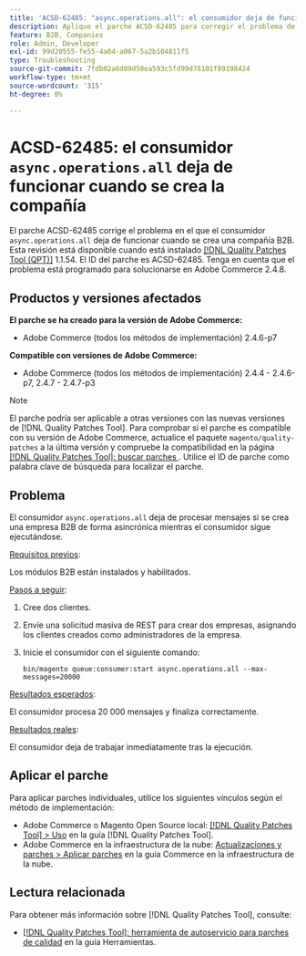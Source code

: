 ```yaml
---
title: 'ACSD-62485: "async.operations.all": el consumidor deja de funcionar cuando se crea la compañía'
description: Aplique el parche ACSD-62485 para corregir el problema de Adobe Commerce en el que el consumidor async.operations.all deja de funcionar cuando se crea una compañía B2B.
feature: B2B, Companies
role: Admin, Developer
exl-id: 99d20555-fe55-4a04-a067-5a2b104811f5
type: Troubleshooting
source-git-commit: 7fdb02a6d89d50ea593c5fd99d78101f89198424
workflow-type: tm+mt
source-wordcount: '315'
ht-degree: 0%

---
```


# ACSD-62485: el consumidor `async.operations.all` deja de funcionar cuando se crea la compañía

El parche ACSD-62485 corrige el problema en el que el consumidor `async.operations.all` deja de funcionar cuando se crea una compañía B2B. Esta revisión está disponible cuando está instalado [[!DNL Quality Patches Tool (QPT)]](/help/tools/quality-patches-tool/quality-patches-tool-to-self-serve-quality-patches.md) 1.1.54. El ID del parche es ACSD-62485. Tenga en cuenta que el problema está programado para solucionarse en Adobe Commerce 2.4.8.

## Productos y versiones afectados

**El parche se ha creado para la versión de Adobe Commerce:**

* Adobe Commerce (todos los métodos de implementación) 2.4.6-p7

**Compatible con versiones de Adobe Commerce:**

* Adobe Commerce (todos los métodos de implementación) 2.4.4 - 2.4.6-p7, 2.4.7 - 2.4.7-p3

>[!NOTE]
>
>El parche podría ser aplicable a otras versiones con las nuevas versiones de [!DNL Quality Patches Tool]. Para comprobar si el parche es compatible con su versión de Adobe Commerce, actualice el paquete `magento/quality-patches` a la última versión y compruebe la compatibilidad en la página [[!DNL Quality Patches Tool]: buscar parches ](https://experienceleague.adobe.com/tools/commerce-quality-patches/index.html?lang=es). Utilice el ID de parche como palabra clave de búsqueda para localizar el parche.

## Problema

El consumidor `async.operations.all` deja de procesar mensajes si se crea una empresa B2B de forma asincrónica mientras el consumidor sigue ejecutándose.

<u>Requisitos previos</u>:

Los módulos B2B están instalados y habilitados.

<u>Pasos a seguir</u>:

1. Cree dos clientes.
1. Envíe una solicitud masiva de REST para crear dos empresas, asignando los clientes creados como administradores de la empresa.
1. Inicie el consumidor con el siguiente comando:

   ``` bin/magento queue:consumer:start async.operations.all --max-messages=20000 ```

<u>Resultados esperados</u>:

El consumidor procesa 20 000 mensajes y finaliza correctamente.

<u>Resultados reales</u>:

El consumidor deja de trabajar inmediatamente tras la ejecución.

## Aplicar el parche

Para aplicar parches individuales, utilice los siguientes vínculos según el método de implementación:

* Adobe Commerce o Magento Open Source local: [[!DNL Quality Patches Tool] > Uso](/help/tools/quality-patches-tool/usage.md) en la guía [!DNL Quality Patches Tool].
* Adobe Commerce en la infraestructura de la nube: [Actualizaciones y parches > Aplicar parches](https://experienceleague.adobe.com/docs/commerce-cloud-service/user-guide/develop/upgrade/apply-patches.html?lang=es) en la guía Commerce en la infraestructura de la nube.

## Lectura relacionada

Para obtener más información sobre [!DNL Quality Patches Tool], consulte:

* [[!DNL Quality Patches Tool]: herramienta de autoservicio para parches de calidad](/help/tools/quality-patches-tool/quality-patches-tool-to-self-serve-quality-patches.md) en la guía Herramientas.
